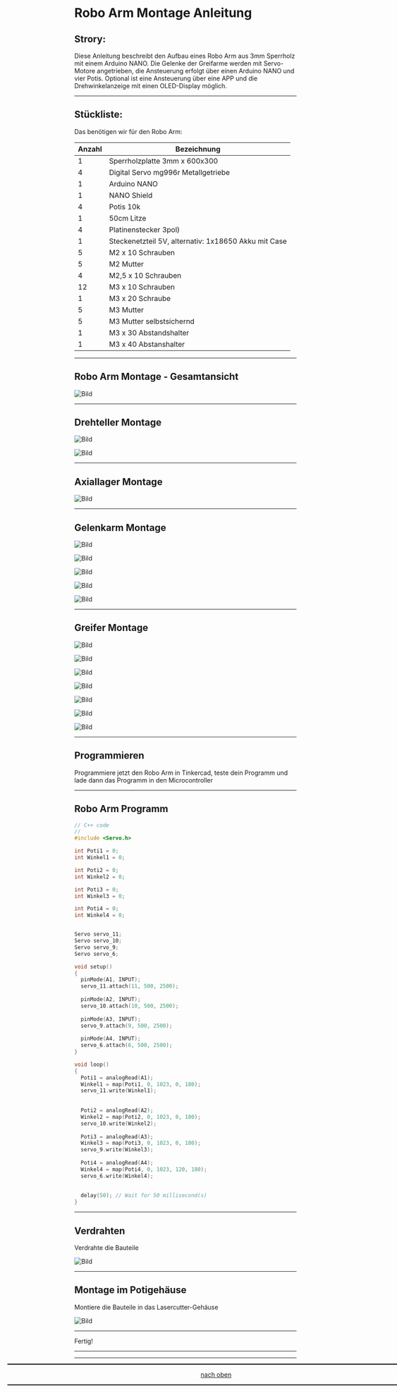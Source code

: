 <a name="oben"></a>

# Robo Arm Montage Anleitung


## Strory:

Diese Anleitung beschreibt den Aufbau eines Robo Arm aus 3mm Sperrholz mit einem Arduino NANO. Die Gelenke der Greifarme werden mit Servo-Motore angetrieben, die Ansteuerung erfolgt über einen Arduino NANO und vier Potis. Optional ist eine Ansteuerung über eine APP und die Drehwinkelanzeige mit einen OLED-Display möglich.

---

## Stückliste:

Das benötigen wir für den Robo Arm:

| Anzahl | Bezeichnung | 
| -------- | -------- | 
| 1        | Sperrholzplatte 3mm x 600x300      |
| 4       | Digital Servo mg996r Metallgetriebe      | 
| 1      | Arduino NANO      | 
| 1       | NANO Shield      | 
| 4       | Potis 10k     | 
| 1       | 50cm Litze       | 
| 4       | Platinenstecker 3pol)        |
| 1       | Steckenetzteil 5V, alternativ: 1x18650 Akku mit Case       |
| 5      | M2 x 10 Schrauben    | 
| 5      | M2 Mutter      | 
| 4      |M2,5 x 10 Schrauben       | 
| 12      |M3 x 10 Schrauben     | 
| 1      | M3 x 20 Schraube      | 
| 5      | M3 Mutter    | 
| 5  | M3 Mutter selbstsichernd   |
| 1  |  M3 x 30 Abstandshalter  |
| 1  |  M3 x 40 Abstanshalter  |

---

## Robo Arm Montage - Gesamtansicht

![Bild](pic/01greifarm.png)

---

## Drehteller Montage

![Bild](pic/02greifarm.png)

![Bild](pic/03greifarm.png)

---

## Axiallager Montage

![Bild](pic/04greifarm.png)

---

## Gelenkarm Montage

![Bild](pic/05greifarm.png)

![Bild](pic/06greifarm.png)

![Bild](pic/07greifarm.png)

![Bild](pic/08greifarm.png)

![Bild](pic/09greifarm.png)

---

## Greifer Montage

![Bild](pic/10greifarm.png)

![Bild](pic/11greifarm.png)

![Bild](pic/12greifarm.png)

![Bild](pic/13greifarm.png)

![Bild](pic/14greifarm.png)

![Bild](pic/15greifarm.png)

![Bild](pic/16greifarm.png)

---

## Programmieren

Programmiere jetzt den Robo Arm in Tinkercad, teste dein Programm
und lade dann das Programm in den Microcontroller

---

## Robo Arm Programm



```C++
// C++ code
//
#include <Servo.h>

int Poti1 = 0;
int Winkel1 = 0;

int Poti2 = 0;
int Winkel2 = 0;

int Poti3 = 0;
int Winkel3 = 0;

int Poti4 = 0;
int Winkel4 = 0;


Servo servo_11;
Servo servo_10;
Servo servo_9;
Servo servo_6;

void setup()
{
  pinMode(A1, INPUT);
  servo_11.attach(11, 500, 2500);
  
  pinMode(A2, INPUT);
  servo_10.attach(10, 500, 2500);
  
  pinMode(A3, INPUT);
  servo_9.attach(9, 500, 2500);
  
  pinMode(A4, INPUT);
  servo_6.attach(6, 500, 2500);
}

void loop()
{
  Poti1 = analogRead(A1);
  Winkel1 = map(Poti1, 0, 1023, 0, 180);
  servo_11.write(Winkel1);
  
  
  Poti2 = analogRead(A2);
  Winkel2 = map(Poti2, 0, 1023, 0, 180);
  servo_10.write(Winkel2);  
  
  Poti3 = analogRead(A3);
  Winkel3 = map(Poti3, 0, 1023, 0, 180);
  servo_9.write(Winkel3);
  
  Poti4 = analogRead(A4);
  Winkel4 = map(Poti4, 0, 1023, 120, 180);
  servo_6.write(Winkel4); 
  
  
  delay(50); // Wait for 50 millisecond(s)
}

```

---

## Verdrahten

Verdrahte die Bauteile

![Bild](pic/17greifarm.png)

---

## Montage im Potigehäuse

Montiere die Bauteile in das Lasercutter-Gehäuse

![Bild](pic/18greifarm.png)

---

Fertig!

---

<div style="position:absolute; left:2cm; ">   
<ol class="breadcrumb" style="border-top: 2px solid black;border-bottom:2px solid black; height: 45px; width: 900px;"> <p align="center"><a href="#oben">nach oben</a></p></ol>
</div>  

---
